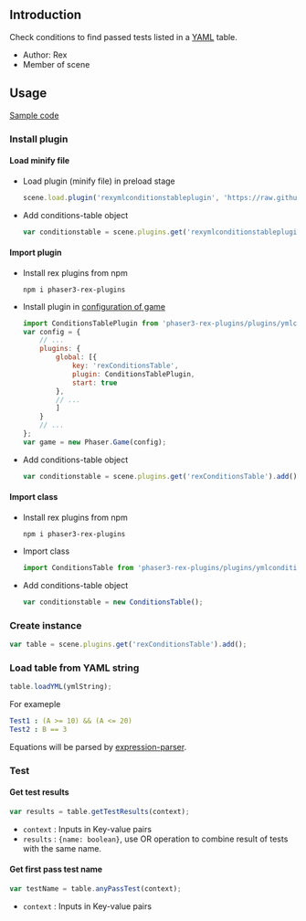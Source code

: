 ## Introduction

Check conditions to find passed tests listed in a [YAML](https://en.wikipedia.org/wiki/YAML) table.

- Author: Rex
- Member of scene

## Usage

[Sample code](https://github.com/rexrainbow/phaser3-rex-notes/tree/master/examples/yml-conditions-table)

### Install plugin

#### Load minify file

- Load plugin (minify file) in preload stage
    ```javascript
    scene.load.plugin('rexymlconditionstableplugin', 'https://raw.githubusercontent.com/rexrainbow/phaser3-rex-notes/master/dist/rexymlconditionstableplugin.min.js', true);
    ```
- Add conditions-table object
    ```javascript
    var conditionstable = scene.plugins.get('rexymlconditionstableplugin').add();
    ```

#### Import plugin

- Install rex plugins from npm
    ```
    npm i phaser3-rex-plugins
    ```
- Install plugin in [configuration of game](game.md#configuration)
    ```javascript
    import ConditionsTablePlugin from 'phaser3-rex-plugins/plugins/ymlconditionstable-plugin.js';
    var config = {
        // ...
        plugins: {
            global: [{
                key: 'rexConditionsTable',
                plugin: ConditionsTablePlugin,
                start: true
            },
            // ...
            ]
        }
        // ...
    };
    var game = new Phaser.Game(config);
    ```
- Add conditions-table object
    ```javascript
    var conditionstable = scene.plugins.get('rexConditionsTable').add();
    ```

#### Import class

- Install rex plugins from npm
    ```
    npm i phaser3-rex-plugins
    ```
- Import class
    ```javascript
    import ConditionsTable from 'phaser3-rex-plugins/plugins/ymlconditionstable.js';
    ```
- Add conditions-table object
    ```javascript
    var conditionstable = new ConditionsTable();
    ```

### Create instance

```javascript
var table = scene.plugins.get('rexConditionsTable').add();
```

### Load table from YAML string

```javascript
table.loadYML(ymlString);
```

For exameple

```yaml
Test1 : (A >= 10) && (A <= 20)
Test2 : B == 3
```

Equations will be parsed by [expression-parser](expression-parser.md).

### Test

#### Get test results

```javascript
var results = table.getTestResults(context);
```

- `context` : Inputs in Key-value pairs
- `results` : `{name: boolean}`, use OR operation to combine result of tests with the same name.

#### Get first pass test name

```javascript
var testName = table.anyPassTest(context);
```

- `context` : Inputs in Key-value pairs